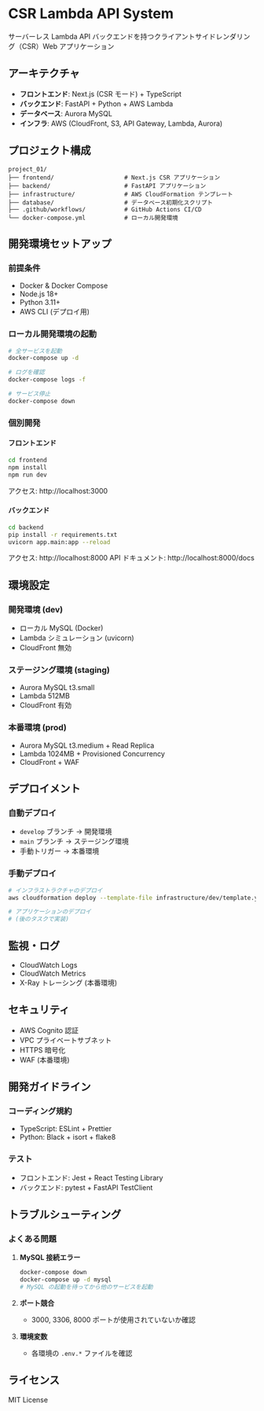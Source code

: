 # CSR Lambda API System

サーバーレス Lambda API バックエンドを持つクライアントサイドレンダリング（CSR）Web アプリケーション

## アーキテクチャ

- **フロントエンド**: Next.js (CSR モード) + TypeScript
- **バックエンド**: FastAPI + Python + AWS Lambda
- **データベース**: Aurora MySQL
- **インフラ**: AWS (CloudFront, S3, API Gateway, Lambda, Aurora)

## プロジェクト構成

```
project_01/
├── frontend/                    # Next.js CSR アプリケーション
├── backend/                     # FastAPI アプリケーション
├── infrastructure/              # AWS CloudFormation テンプレート
├── database/                    # データベース初期化スクリプト
├── .github/workflows/           # GitHub Actions CI/CD
└── docker-compose.yml           # ローカル開発環境
```

## 開発環境セットアップ

### 前提条件

- Docker & Docker Compose
- Node.js 18+
- Python 3.11+
- AWS CLI (デプロイ用)

### ローカル開発環境の起動

```bash
# 全サービスを起動
docker-compose up -d

# ログを確認
docker-compose logs -f

# サービス停止
docker-compose down
```

### 個別開発

#### フロントエンド

```bash
cd frontend
npm install
npm run dev
```

アクセス: http://localhost:3000

#### バックエンド

```bash
cd backend
pip install -r requirements.txt
uvicorn app.main:app --reload
```

アクセス: http://localhost:8000
API ドキュメント: http://localhost:8000/docs

## 環境設定

### 開発環境 (dev)

- ローカル MySQL (Docker)
- Lambda シミュレーション (uvicorn)
- CloudFront 無効

### ステージング環境 (staging)

- Aurora MySQL t3.small
- Lambda 512MB
- CloudFront 有効

### 本番環境 (prod)

- Aurora MySQL t3.medium + Read Replica
- Lambda 1024MB + Provisioned Concurrency
- CloudFront + WAF

## デプロイメント

### 自動デプロイ

- `develop` ブランチ → 開発環境
- `main` ブランチ → ステージング環境
- 手動トリガー → 本番環境

### 手動デプロイ

```bash
# インフラストラクチャのデプロイ
aws cloudformation deploy --template-file infrastructure/dev/template.yml --stack-name csr-lambda-dev

# アプリケーションのデプロイ
# (後のタスクで実装)
```

## 監視・ログ

- CloudWatch Logs
- CloudWatch Metrics
- X-Ray トレーシング (本番環境)

## セキュリティ

- AWS Cognito 認証
- VPC プライベートサブネット
- HTTPS 暗号化
- WAF (本番環境)

## 開発ガイドライン

### コーディング規約

- TypeScript: ESLint + Prettier
- Python: Black + isort + flake8

### テスト

- フロントエンド: Jest + React Testing Library
- バックエンド: pytest + FastAPI TestClient

## トラブルシューティング

### よくある問題

1. **MySQL 接続エラー**

   ```bash
   docker-compose down
   docker-compose up -d mysql
   # MySQL の起動を待ってから他のサービスを起動
   ```

2. **ポート競合**

   - 3000, 3306, 8000 ポートが使用されていないか確認

3. **環境変数**
   - 各環境の `.env.*` ファイルを確認

## ライセンス

MIT License
